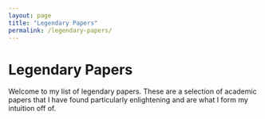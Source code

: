 ```yaml
---
layout: page
title: "Legendary Papers"
permalink: /legendary-papers/
---
```


# Legendary Papers

Welcome to my list of legendary papers. These are a selection of academic papers that I have found particularly enlightening and are what I form my intuition off of. 
